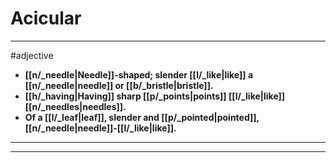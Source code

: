 # Acicular
---
#adjective
- **[[n/_needle|Needle]]-shaped; slender [[l/_like|like]] a [[n/_needle|needle]] or [[b/_bristle|bristle]].**
- **[[h/_having|Having]] sharp [[p/_points|points]] [[l/_like|like]] [[n/_needles|needles]].**
- **Of a [[l/_leaf|leaf]], slender and [[p/_pointed|pointed]], [[n/_needle|needle]]-[[l/_like|like]].**
---
---
